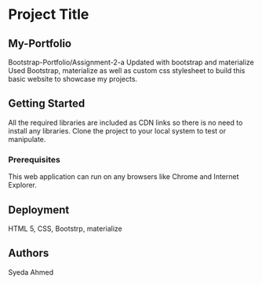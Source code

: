 

# Project Title
## My-Portfolio
Bootstrap-Portfolio/Assignment-2-a
Updated with bootstrap and materialize
Used Bootstrap, materialize as well as custom css stylesheet to build this basic website to showcase my projects. 


## Getting Started

All the required libraries are included as CDN links so there is no need to install any libraries. Clone the project to your local system to test or manipulate. 

### Prerequisites

This web application can run on any browsers like Chrome and Internet Explorer.


## Deployment

HTML 5, CSS, Bootstrp, materialize


## Authors

Syeda Ahmed
